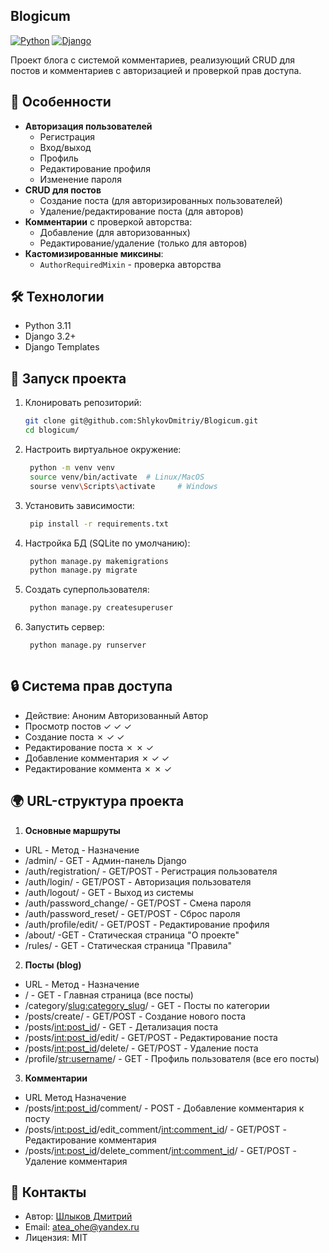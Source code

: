 ## Blogicum

[![Python](https://img.shields.io/badge/Python-3.11-blue.svg)](https://python.org)
[![Django](https://img.shields.io/badge/Django-3.2+-green.svg)](https://djangoproject.com)

Проект блога с системой комментариев, реализующий CRUD для постов и комментариев с авторизацией и проверкой прав доступа.

## 🌟 Особенности

- **Авторизация пользователей** 
  - Регистрация
  - Вход/выход
  - Профиль
  - Редактирование профиля
  - Изменение пароля
- **CRUD для постов** 
  - Создание поста (для авторизированных пользователей)
  - Удаление/редактирование поста (для авторов)
- **Комментарии** с проверкой авторства:
  - Добавление (для авторизованных)
  - Редактирование/удаление (только для авторов)
- **Кастомизированные миксины**:
  - `AuthorRequiredMixin` - проверка авторства


## 🛠 Технологии

- Python 3.11
- Django 3.2+
- Django Templates

## 🚀 Запуск проекта

1. Клонировать репозиторий:
   ```bash
   git clone git@github.com:ShlykovDmitriy/Blogicum.git
   cd blogicum/
2. Настроить виртуальное окружение:

   ```bash
    python -m venv venv
    source venv/bin/activate  # Linux/MacOS
    sourse venv\Scripts\activate     # Windows
3. Установить зависимости:

   ```bash
    pip install -r requirements.txt
4. Настройка БД (SQLite по умолчанию):

   ```bash
    python manage.py makemigrations
    python manage.py migrate
5. Создать суперпользователя:

   ```bash
    python manage.py createsuperuser
6. Запустить сервер:

   ```bash
    python manage.py runserver



## 🔒 Система прав доступа
- Действие:	Аноним	Авторизованный	Автор
- Просмотр постов	✓	✓	✓
- Создание поста	✗	✓	✓
- Редактирование поста	✗	✗	✓
- Добавление комментария	✗	✓	✓
- Редактирование коммента	✗	✗	✓

## 🌍 URL-структура проекта
1. **Основные маршруты**
- URL	 - Метод - 	Назначение
- /admin/	- GET -	Админ-панель Django
- /auth/registration/	- GET/POST -	Регистрация пользователя
- /auth/login/ -	GET/POST -	Авторизация пользователя
- /auth/logout/ -	GET -	Выход из системы
- /auth/password_change/	- GET/POST -	Смена пароля
- /auth/password_reset/ -	GET/POST -	Сброс пароля
- /auth/profile/edit/ - GET/POST -	Редактирование профиля
- /about/	 -GET -	Статическая страница "О проекте"
- /rules/	- GET -	Статическая страница "Правила"
2. **Посты (blog)**
- URL	- Метод	- Назначение
- / -	GET -	Главная страница (все посты)
- /category/<slug:category_slug>/	- GET -	Посты по категории
- /posts/create/ -	GET/POST -	Создание нового поста
- /posts/<int:post_id>/ -	GET -	Детализация поста
- /posts/<int:post_id>/edit/	- GET/POST -	Редактирование поста
- /posts/<int:post_id>/delete/ -	GET/POST -	Удаление поста
- /profile/<str:username>/ -	GET	 - Профиль пользователя (все его посты)
3. **Комментарии**
- URL	Метод	Назначение
- /posts/<int:post_id>/comment/	- POST	- Добавление комментария к посту
- /posts/<int:post_id>/edit_comment/<int:comment_id>/ -	GET/POST - 	Редактирование комментария
- /posts/<int:post_id>/delete_comment/<int:comment_id>/ -	GET/POST -	Удаление комментария





## 📧 Контакты
- Автор: [Шлыков Дмитрий](https://github.com/ShlykovDmitriy)
- Email: atea_ohe@yandex.ru
- Лицензия: MIT
